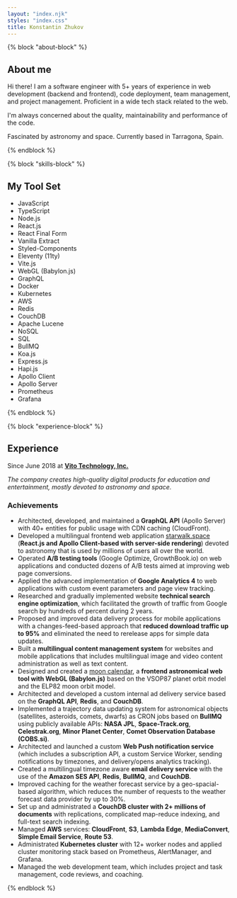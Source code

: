 ```yaml
---
layout: "index.njk"
styles: "index.css"
title: Konstantin Zhukov
---
```


{% block "about-block" %}

## About me

Hi there! I am a software engineer with 5+ years of experience in web development (backend and frontend), code deployment, team management, and project management. Proficient in a wide tech stack related to the web.

I'm always concerned about the quality, maintainability and performance of the code.

Fascinated by astronomy and space. Currently based in Tarragona, Spain.

{% endblock %}

{% block "skills-block" %}

## My Tool Set

-   JavaScript
-   TypeScript
-   Node.js
-   React.js
-   React Final Form
-   Vanilla Extract
-   Styled-Components
-   Eleventy (11ty)
-   Vite.js
-   WebGL (Babylon.js)
-   GraphQL
-   Docker
-   Kubernetes
-   AWS
-   Redis
-   CouchDB
-   Apache Lucene
-   NoSQL
-   SQL
-   BullMQ
-   Koa.js
-   Express.js
-   Hapi.js
-   Apollo Client
-   Apollo Server
-   Prometheus
-   Grafana

{% endblock %}

{% block "experience-block" %}

## Experience

Since June 2018 at **[Vito Technology, Inc.](https://vitotechnology.com)**

_The company creates high-quality digital products for education and entertainment, mostly devoted to astronomy and space._

### Achievements

-   Architected, developed, and maintained a **GraphQL API** (Apollo Server) with 40+ entities for public usage with CDN caching (CloudFront).
-   Developed a multilingual frontend web application [starwalk.space](https://starwalk.space) (**React.js and Apollo Client-based with server-side rendering**) devoted to astronomy that is used by millions of users all over the world.
-   Operated **A/B testing tools** (Google Optimize, GrowthBook.io) on web applications and conducted dozens of A/B tests aimed at improving web page conversions.
-   Applied the advanced implementation of **Google Analytics 4** to web applications with custom event parameters and page view tracking.
-   Researched and gradually implemented website **technical search engine optimization**, which facilitated the growth of traffic from Google search by hundreds of percent during 2 years.
-   Proposed and improved data delivery process for mobile applications with a changes-feed-based approach that **reduced download traffic up to 95%** and eliminated the need to rerelease apps for simple data updates.
-   Built a **multilingual content management system** for websites and mobile applications that includes multilingual image and video content administration as well as text content.
-   Designed and created a [moon calendar](https://starwalk.space/moon-calendar), a **frontend astronomical web tool with WebGL (Babylon.js)** based on the VSOP87 planet orbit model and the ELP82 moon orbit model.
-   Architected and developed a custom internal ad delivery service based on the **GraphQL API**, **Redis**, and **CouchDB**.
-   Implemented a trajectory data updating system for astronomical objects (satellites, asteroids, comets, dwarfs) as CRON jobs based on **BullMQ** using publicly available APIs: **NASA JPL**, **Space-Track.org**, **Celestrak.org**, **Minor Planet Center**, **Comet Observation Database (COBS.si)**.
-   Architected and launched a custom **Web Push notification service** (which includes a subscription API, a custom Service Worker, sending notifications by timezones, and delivery/opens analytics tracking).
-   Created a multilingual timezone aware **email delivery service** with the use of the **Amazon SES API**, **Redis**, **BullMQ**, and **CouchDB**.
-   Improved caching for the weather forecast service by a geo-spacial-based algorithm, which reduces the number of requests to the weather forecast data provider by up to 30%.
-   Set up and administrated a **CouchDB cluster with 2+ millions of documents** with replications, complicated map-reduce indexing, and full-text search indexing.
-   Managed **AWS** services: **CloudFront**, **S3**, **Lambda Edge**, **MediaConvert**, **Simple Email Service**, **Route 53**.
-   Administrated **Kubernetes cluster** with 12+ worker nodes and applied cluster monitoring stack based on Prometheus, AlertManager, and Grafana.
-   Managed the web development team, which includes project and task management, code reviews, and coaching.

{% endblock %}
